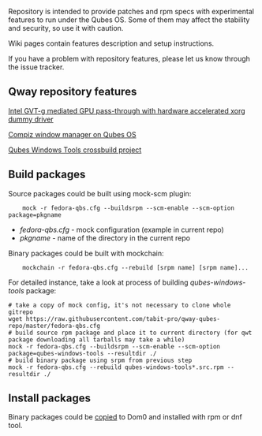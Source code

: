 
Repository is intended to provide patches and rpm specs with experimental features to run under the Qubes OS.
Some of them may affect the stability and security, so use it with caution.

Wiki pages contain features description and setup instructions.

If you have a problem with repository features, please let us know through the issue tracker.

## Qway repository features

[Intel GVT-g mediated GPU pass-through with hardware accelerated xorg dummy driver](https://github.com/tabit-pro/tabit-qubes-repo/wiki/Intel-GVT_g-on-Qubes)

[Compiz window manager on Qubes OS](https://github.com/tabit-pro/tabit-qubes-repo/wiki/Compiz-on-QubesOS)

[Qubes Windows Tools crossbuild project](https://github.com/tabit-pro/tabit-qubes-repo/wiki/Qubes-Windows-Tools-crossbuild-project)

## Build packages

Source packages could be built using mock-scm plugin:
```
    mock -r fedora-qbs.cfg --buildsrpm --scm-enable --scm-option package=pkgname
```
* _fedora-qbs.cfg_ - mock configuration (example in current repo)
* _pkgname_ - name of the directory in the current repo

Binary packages could be built with mockchain:
```
    mockchain -r fedora-qbs.cfg --rebuild [srpm name] [srpm name]...
```

For detailed instance, take a look at process of building _qubes-windows-tools_ package:

```
# take a copy of mock config, it's not necessary to clone whole gitrepo
wget https://raw.githubusercontent.com/tabit-pro/qway-qubes-repo/master/fedora-qbs.cfg
# build source rpm package and place it to current directory (for qwt package downloading all tarballs may take a while)
mock -r fedora-qbs.cfg --buildsrpm --scm-enable --scm-option package=qubes-windows-tools --resultdir ./
# build binary package using srpm from previous step
mock -r fedora-qbs.cfg --rebuild qubes-windows-tools*.src.rpm --resultdir ./
```

## Install packages

Binary packages could be [copied](https://www.qubes-os.org/doc/copy-from-dom0/#copying-to-dom0) to Dom0 and installed with rpm or dnf tool.
